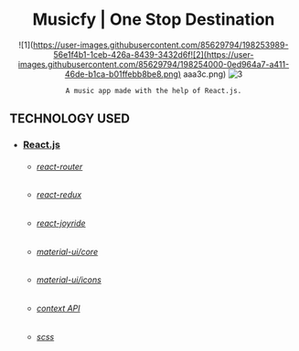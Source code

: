 <h1 align="center">
   Musicfy | One Stop Destination
</h1>

<div align="center">

![1](https://user-images.githubusercontent.com/85629794/198253989-56e1f4b1-1ceb-426a-8439-3432d6f![2](https://user-images.githubusercontent.com/85629794/198254000-0ed964a7-a411-46de-b1ca-b01ffebb8be8.png)
aaa3c.png)
![3](https://user-images.githubusercontent.com/85629794/198254016-e858227e-b1da-4651-8a67-3bc269d38534.png)

    A music app made with the help of React.js.
    
</div>

## TECHNOLOGY USED

* ### [React.js](https://reactjs.org/)
    * ###### [react-router](https://github.com/ReactTraining/react-router#readme)
    * ###### [react-redux](https://react-redux.js.org/)
    * ###### [react-joyride](https://github.com/gilbarbara/react-joyride/blob/main/README.md)
    * ###### [material-ui/core](https://www.npmjs.com/package/@material-ui/core)
    * ###### [material-ui/icons](https://www.npmjs.com/package/@material-ui/icons)
    * ###### [context API](https://reactjs.org/docs/context.html)
    * ###### [scss](https://sass-lang.com/)
   


